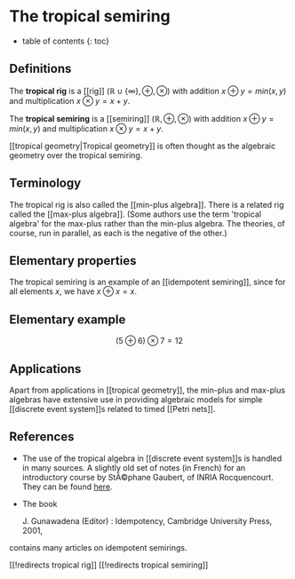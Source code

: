 
# The tropical semiring
* table of contents
{: toc}


## Definitions

The __tropical rig__ is a [[rig]] $(\mathbb{R}\cup \{\infty\}, \oplus,\otimes)$ with addition $x\oplus y = min(x,y)$  and multiplication $x\otimes y = x+y$.

The __tropical semiring__ is a [[semiring]] $(\mathbb{R},\oplus,\otimes)$ with addition $x\oplus y = min(x,y)$  and multiplication $x\otimes y = x+y$.

[[tropical geometry|Tropical geometry]] is often thought as the algebraic geometry over the tropical semiring.


## Terminology

The tropical rig is also called the [[min-plus algebra]]. There is a related rig called the [[max-plus algebra]]. (Some authors use the term 'tropical algebra' for the max-plus rather than the min-plus algebra.  The theories, of course, run in parallel, as each is the negative of the other.)

## Elementary properties

The tropical semiring is an example of an [[idempotent semiring]], since for all elements $x$, we have $x\oplus x=x$.

## Elementary example

$$(5\oplus 6)\otimes 7 = 12$$


## Applications

Apart from applications in [[tropical geometry]], the min-plus and max-plus algebras have extensive use in providing algebraic models for simple [[discrete event system]]s related to timed [[Petri nets]].


## References

*  The use of the tropical algebra in [[discrete event system]]s is handled in many sources. A slightly old set of notes (in French) for an introductory  course by StÃ©phane Gaubert, of INRIA Rocquencourt.  They can be found [here](http://amadeus.inria.fr/gaubert/PAPERS/POLY12-02-1999.pdf).

* The book
 
    J. Gunawadena (Editor) : Idempotency, Cambridge University Press, 2001, 

contains many articles on idempotent semirings.


[[!redirects tropical rig]]
[[!redirects tropical semiring]]
